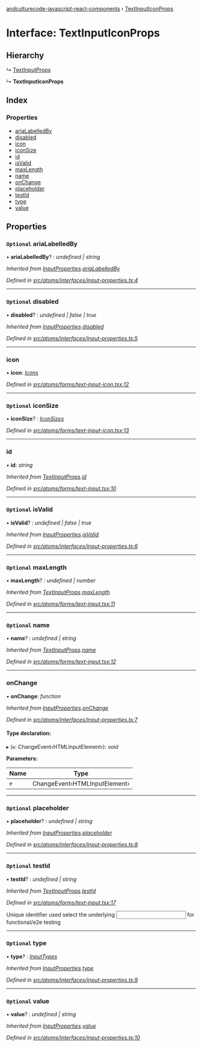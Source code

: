 [andculturecode-javascript-react-components](../README.md) › [TextInputIconProps](textinputiconprops.md)

# Interface: TextInputIconProps

## Hierarchy

  ↳ [TextInputProps](textinputprops.md)

  ↳ **TextInputIconProps**

## Index

### Properties

* [ariaLabelledBy](textinputiconprops.md#optional-arialabelledby)
* [disabled](textinputiconprops.md#optional-disabled)
* [icon](textinputiconprops.md#icon)
* [iconSize](textinputiconprops.md#optional-iconsize)
* [id](textinputiconprops.md#id)
* [isValid](textinputiconprops.md#optional-isvalid)
* [maxLength](textinputiconprops.md#optional-maxlength)
* [name](textinputiconprops.md#optional-name)
* [onChange](textinputiconprops.md#onchange)
* [placeholder](textinputiconprops.md#optional-placeholder)
* [testId](textinputiconprops.md#optional-testid)
* [type](textinputiconprops.md#optional-type)
* [value](textinputiconprops.md#optional-value)

## Properties

### `Optional` ariaLabelledBy

• **ariaLabelledBy**? : *undefined | string*

*Inherited from [InputProperties](inputproperties.md).[ariaLabelledBy](inputproperties.md#optional-arialabelledby)*

*Defined in [src/atoms/interfaces/input-properties.ts:4](https://github.com/AndcultureCode/AndcultureCode.JavaScript.React.Components/blob/d179e3a/src/atoms/interfaces/input-properties.ts#L4)*

___

### `Optional` disabled

• **disabled**? : *undefined | false | true*

*Inherited from [InputProperties](inputproperties.md).[disabled](inputproperties.md#optional-disabled)*

*Defined in [src/atoms/interfaces/input-properties.ts:5](https://github.com/AndcultureCode/AndcultureCode.JavaScript.React.Components/blob/d179e3a/src/atoms/interfaces/input-properties.ts#L5)*

___

###  icon

• **icon**: *[Icons](../enums/icons.md)*

*Defined in [src/atoms/forms/text-input-icon.tsx:12](https://github.com/AndcultureCode/AndcultureCode.JavaScript.React.Components/blob/d179e3a/src/atoms/forms/text-input-icon.tsx#L12)*

___

### `Optional` iconSize

• **iconSize**? : *[IconSizes](../enums/iconsizes.md)*

*Defined in [src/atoms/forms/text-input-icon.tsx:13](https://github.com/AndcultureCode/AndcultureCode.JavaScript.React.Components/blob/d179e3a/src/atoms/forms/text-input-icon.tsx#L13)*

___

###  id

• **id**: *string*

*Inherited from [TextInputProps](textinputprops.md).[id](textinputprops.md#id)*

*Defined in [src/atoms/forms/text-input.tsx:10](https://github.com/AndcultureCode/AndcultureCode.JavaScript.React.Components/blob/d179e3a/src/atoms/forms/text-input.tsx#L10)*

___

### `Optional` isValid

• **isValid**? : *undefined | false | true*

*Inherited from [InputProperties](inputproperties.md).[isValid](inputproperties.md#optional-isvalid)*

*Defined in [src/atoms/interfaces/input-properties.ts:6](https://github.com/AndcultureCode/AndcultureCode.JavaScript.React.Components/blob/d179e3a/src/atoms/interfaces/input-properties.ts#L6)*

___

### `Optional` maxLength

• **maxLength**? : *undefined | number*

*Inherited from [TextInputProps](textinputprops.md).[maxLength](textinputprops.md#optional-maxlength)*

*Defined in [src/atoms/forms/text-input.tsx:11](https://github.com/AndcultureCode/AndcultureCode.JavaScript.React.Components/blob/d179e3a/src/atoms/forms/text-input.tsx#L11)*

___

### `Optional` name

• **name**? : *undefined | string*

*Inherited from [TextInputProps](textinputprops.md).[name](textinputprops.md#optional-name)*

*Defined in [src/atoms/forms/text-input.tsx:12](https://github.com/AndcultureCode/AndcultureCode.JavaScript.React.Components/blob/d179e3a/src/atoms/forms/text-input.tsx#L12)*

___

###  onChange

• **onChange**: *function*

*Inherited from [InputProperties](inputproperties.md).[onChange](inputproperties.md#onchange)*

*Defined in [src/atoms/interfaces/input-properties.ts:7](https://github.com/AndcultureCode/AndcultureCode.JavaScript.React.Components/blob/d179e3a/src/atoms/interfaces/input-properties.ts#L7)*

#### Type declaration:

▸ (`e`: ChangeEvent‹HTMLInputElement›): *void*

**Parameters:**

Name | Type |
------ | ------ |
`e` | ChangeEvent‹HTMLInputElement› |

___

### `Optional` placeholder

• **placeholder**? : *undefined | string*

*Inherited from [InputProperties](inputproperties.md).[placeholder](inputproperties.md#optional-placeholder)*

*Defined in [src/atoms/interfaces/input-properties.ts:8](https://github.com/AndcultureCode/AndcultureCode.JavaScript.React.Components/blob/d179e3a/src/atoms/interfaces/input-properties.ts#L8)*

___

### `Optional` testId

• **testId**? : *undefined | string*

*Inherited from [TextInputProps](textinputprops.md).[testId](textinputprops.md#optional-testid)*

*Defined in [src/atoms/forms/text-input.tsx:17](https://github.com/AndcultureCode/AndcultureCode.JavaScript.React.Components/blob/d179e3a/src/atoms/forms/text-input.tsx#L17)*

Unique identifier used select the underlying <input> for functional/e2e testing

___

### `Optional` type

• **type**? : *[InputTypes](../enums/inputtypes.md)*

*Inherited from [InputProperties](inputproperties.md).[type](inputproperties.md#optional-type)*

*Defined in [src/atoms/interfaces/input-properties.ts:9](https://github.com/AndcultureCode/AndcultureCode.JavaScript.React.Components/blob/d179e3a/src/atoms/interfaces/input-properties.ts#L9)*

___

### `Optional` value

• **value**? : *undefined | string*

*Inherited from [InputProperties](inputproperties.md).[value](inputproperties.md#optional-value)*

*Defined in [src/atoms/interfaces/input-properties.ts:10](https://github.com/AndcultureCode/AndcultureCode.JavaScript.React.Components/blob/d179e3a/src/atoms/interfaces/input-properties.ts#L10)*
